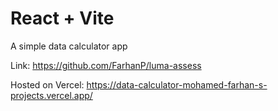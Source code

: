 # React + Vite

A simple data calculator app

Link: https://github.com/FarhanP/luma-assess

Hosted on Vercel: https://data-calculator-mohamed-farhan-s-projects.vercel.app/
